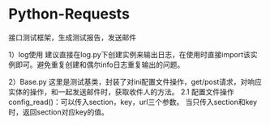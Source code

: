 # Python-Requests
接口测试框架，生成测试报告，发送邮件

1）log使用
建议直接在log.py下创建实例来输出日志，在使用时直接import该实例即可。避免重复创建和偶尔info日志重复输出的问题。

2）Base.py
这里是测试基类，封装了对ini配置文件操作，get/post请求，对响应实体的操作，和一起发送邮件时，获取收件人的方法。
 2.1 配置文件操作
 config_read()：可以传入section，key，url三个参数。
	当只传入section和key时，返回section对应key的值。
	

